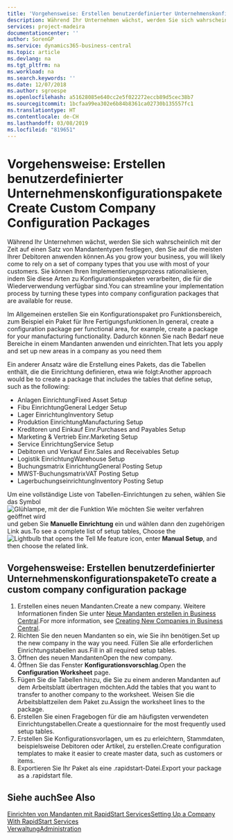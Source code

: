 ```yaml
---
title: 'Vorgehensweise: Erstellen benutzerdefinierter Unternehmenskonfigurationspakete | Microsoft Docs'
description: Während Ihr Unternehmen wächst, werden Sie sich wahrscheinlich mit der Zeit auf einen Satz von Mandantentypen festlegen, den Sie auf die meisten Ihrer Debitoren anwenden können. Sie können Ihren Implementierungsprozess rationalisieren, indem Sie diese Arten zu Konfigurationspaketen verarbeiten, die für die Wiederverwendung verfügbar sind.
services: project-madeira
documentationcenter: ''
author: SorenGP
ms.service: dynamics365-business-central
ms.topic: article
ms.devlang: na
ms.tgt_pltfrm: na
ms.workload: na
ms.search.keywords: ''
ms.date: 12/07/2018
ms.author: sgroespe
ms.openlocfilehash: a51628085e640cc2e5f022272eccb89d5cec38b7
ms.sourcegitcommit: 1bcfaa99ea302e6b84b8361ca02730b135557fc1
ms.translationtype: HT
ms.contentlocale: de-CH
ms.lasthandoff: 03/08/2019
ms.locfileid: "819651"
---
```

# <a name="create-custom-company-configuration-packages"></a><span data-ttu-id="9b6c4-104">Vorgehensweise: Erstellen benutzerdefinierter Unternehmenskonfigurationspakete</span><span class="sxs-lookup"><span data-stu-id="9b6c4-104">Create Custom Company Configuration Packages</span></span>
<span data-ttu-id="9b6c4-105">Während Ihr Unternehmen wächst, werden Sie sich wahrscheinlich mit der Zeit auf einen Satz von Mandantentypen festlegen, den Sie auf die meisten Ihrer Debitoren anwenden können.</span><span class="sxs-lookup"><span data-stu-id="9b6c4-105">As you grow your business, you will likely come to rely on a set of company types that you use with most of your customers.</span></span> <span data-ttu-id="9b6c4-106">Sie können Ihren Implementierungsprozess rationalisieren, indem Sie diese Arten zu Konfigurationspaketen verarbeiten, die für die Wiederverwendung verfügbar sind.</span><span class="sxs-lookup"><span data-stu-id="9b6c4-106">You can streamline your implementation process by turning these types into company configuration packages that are available for reuse.</span></span>  

<span data-ttu-id="9b6c4-107">Im Allgemeinen erstellen Sie ein Konfigurationspaket pro Funktionsbereich, zum Beispiel ein Paket für Ihre Fertigungsfunktionen.</span><span class="sxs-lookup"><span data-stu-id="9b6c4-107">In general, create a configuration package per functional area, for example, create a package for your manufacturing functionality.</span></span> <span data-ttu-id="9b6c4-108">Dadurch können Sie nach Bedarf neue Bereiche in einem Mandanten anwenden und einrichten.</span><span class="sxs-lookup"><span data-stu-id="9b6c4-108">That lets you apply and set up new areas in a company as you need them</span></span>  

<span data-ttu-id="9b6c4-109">Ein anderer Ansatz wäre die Erstellung eines Pakets, das die Tabellen enthält, die die Einrichtung definieren, etwa wie folgt:</span><span class="sxs-lookup"><span data-stu-id="9b6c4-109">Another approach would be to create a package that includes the tables that define setup, such as the following:</span></span>  

-   <span data-ttu-id="9b6c4-110">Anlagen Einrichtung</span><span class="sxs-lookup"><span data-stu-id="9b6c4-110">Fixed Asset Setup</span></span>  
-   <span data-ttu-id="9b6c4-111">Fibu Einrichtung</span><span class="sxs-lookup"><span data-stu-id="9b6c4-111">General Ledger Setup</span></span>  
-   <span data-ttu-id="9b6c4-112">Lager Einrichtung</span><span class="sxs-lookup"><span data-stu-id="9b6c4-112">Inventory Setup</span></span>  
-   <span data-ttu-id="9b6c4-113">Produktion Einrichtung</span><span class="sxs-lookup"><span data-stu-id="9b6c4-113">Manufacturing Setup</span></span>  
-   <span data-ttu-id="9b6c4-114">Kreditoren und Einkauf Einr.</span><span class="sxs-lookup"><span data-stu-id="9b6c4-114">Purchases and Payables Setup</span></span>  
-   <span data-ttu-id="9b6c4-115">Marketing & Vertrieb Einr.</span><span class="sxs-lookup"><span data-stu-id="9b6c4-115">Marketing Setup</span></span>  
-   <span data-ttu-id="9b6c4-116">Service Einrichtung</span><span class="sxs-lookup"><span data-stu-id="9b6c4-116">Service Setup</span></span>  
-   <span data-ttu-id="9b6c4-117">Debitoren und Verkauf Einr.</span><span class="sxs-lookup"><span data-stu-id="9b6c4-117">Sales and Receivables Setup</span></span>  
-   <span data-ttu-id="9b6c4-118">Logistik Einrichtung</span><span class="sxs-lookup"><span data-stu-id="9b6c4-118">Warehouse Setup</span></span>  
-   <span data-ttu-id="9b6c4-119">Buchungsmatrix Einrichtung</span><span class="sxs-lookup"><span data-stu-id="9b6c4-119">General Posting Setup</span></span>  
-   <span data-ttu-id="9b6c4-120">MWST-Buchungsmatrix</span><span class="sxs-lookup"><span data-stu-id="9b6c4-120">VAT Posting Setup</span></span>  
-   <span data-ttu-id="9b6c4-121">Lagerbuchungseinrichtung</span><span class="sxs-lookup"><span data-stu-id="9b6c4-121">Inventory Posting Setup</span></span>  

<span data-ttu-id="9b6c4-122">Um eine vollständige Liste von Tabellen-Einrichtungen zu sehen, wählen Sie das Symbol ![Glühlampe, mit der die Funktion Wie möchten Sie weiter verfahren geöffnet wird](media/ui-search/search_small.png "Wie möchten Sie weiter verfahren") und geben Sie **Manuelle Einrichtung** ein und wählen dann den zugehörigen Link aus.</span><span class="sxs-lookup"><span data-stu-id="9b6c4-122">To see a complete list of setup tables, Choose the ![Lightbulb that opens the Tell Me feature](media/ui-search/search_small.png "Tell me what you want to do") icon, enter **Manual Setup**, and then choose the related link.</span></span>  

## <a name="to-create-a-custom-company-configuration-package"></a><span data-ttu-id="9b6c4-123">Vorgehensweise: Erstellen benutzerdefinierter Unternehmenskonfigurationspakete</span><span class="sxs-lookup"><span data-stu-id="9b6c4-123">To create a custom company configuration package</span></span>  
1.  <span data-ttu-id="9b6c4-124">Erstellen eines neuen Mandanten.</span><span class="sxs-lookup"><span data-stu-id="9b6c4-124">Create a new company.</span></span> <span data-ttu-id="9b6c4-125">Weitere Informationen finden Sie unter  [Neue Mandanten erstellen in Business Central](about-new-company.md).</span><span class="sxs-lookup"><span data-stu-id="9b6c4-125">For more information, see [Creating New Companies in Business Central](about-new-company.md).</span></span>  
3.  <span data-ttu-id="9b6c4-126">Richten Sie den neuen Mandanten so ein, wie Sie ihn benötigen.</span><span class="sxs-lookup"><span data-stu-id="9b6c4-126">Set up the new company in the way you need.</span></span> <span data-ttu-id="9b6c4-127">Füllen Sie alle erforderlichen Einrichtungstabellen aus.</span><span class="sxs-lookup"><span data-stu-id="9b6c4-127">Fill in all required setup tables.</span></span>  
4.  <span data-ttu-id="9b6c4-128">Öffnen des neuen Mandanten</span><span class="sxs-lookup"><span data-stu-id="9b6c4-128">Open the new company.</span></span>
5. <span data-ttu-id="9b6c4-129">Öffnen Sie das Fenster **Konfigurationsvorschlag**.</span><span class="sxs-lookup"><span data-stu-id="9b6c4-129">Open the **Configuration Worksheet** page.</span></span>  
6.  <span data-ttu-id="9b6c4-130">Fügen Sie die Tabellen hinzu, die Sie zu einem anderen Mandanten auf dem Arbeitsblatt übertragen möchten.</span><span class="sxs-lookup"><span data-stu-id="9b6c4-130">Add the tables that you want to transfer to another company to the worksheet.</span></span> <span data-ttu-id="9b6c4-131">Weisen Sie die Arbeitsblattzeilen dem Paket zu.</span><span class="sxs-lookup"><span data-stu-id="9b6c4-131">Assign the worksheet lines to the package.</span></span>  
7.  <span data-ttu-id="9b6c4-132">Erstellen Sie einen Fragebogen für die am häufigsten verwendeten Einrichtungstabellen.</span><span class="sxs-lookup"><span data-stu-id="9b6c4-132">Create a questionnaire for the most frequently used setup tables.</span></span>  
8.  <span data-ttu-id="9b6c4-133">Erstellen Sie Konfigurationsvorlagen, um es zu erleichtern, Stammdaten, beispielsweise Debitoren oder Artikel, zu erstellen.</span><span class="sxs-lookup"><span data-stu-id="9b6c4-133">Create configuration templates to make it easier to create master data, such as customers or items.</span></span>  
9.  <span data-ttu-id="9b6c4-134">Exportieren Sie Ihr Paket als eine .rapidstart-Datei.</span><span class="sxs-lookup"><span data-stu-id="9b6c4-134">Export your package as a .rapidstart file.</span></span>  

## <a name="see-also"></a><span data-ttu-id="9b6c4-135">Siehe auch</span><span class="sxs-lookup"><span data-stu-id="9b6c4-135">See Also</span></span>  
[<span data-ttu-id="9b6c4-136">Einrichten von Mandanten mit RapidStart Services</span><span class="sxs-lookup"><span data-stu-id="9b6c4-136">Setting Up a Company With RapidStart Services</span></span>](admin-set-up-a-company-with-rapidstart.md)  
[<span data-ttu-id="9b6c4-137">Verwaltung</span><span class="sxs-lookup"><span data-stu-id="9b6c4-137">Administration</span></span>](admin-setup-and-administration.md)
